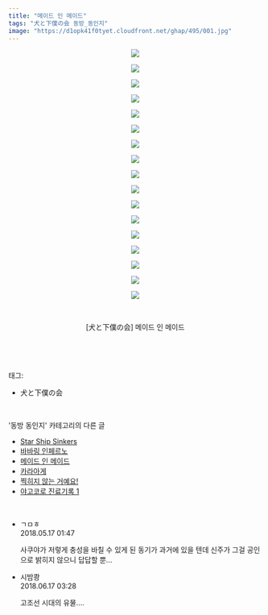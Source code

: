 ```yaml
---
title: "메이드 인 메이드"
tags: "犬と下僕の会 동방_동인지"
image: "https://d1opk41f0tyet.cloudfront.net/ghap/495/001.jpg"
---
```

<div class="article">
<p style="text-align: center; clear: none; float: none;"><img src="{{ site.imgserver10 }}/ghap/495/001.jpg"/></p>
<p style="text-align: center; clear: none; float: none;"><img src="{{ site.imgserver10 }}/ghap/495/002.jpg"/></p>
<p style="text-align: center; clear: none; float: none;"><img src="{{ site.imgserver10 }}/ghap/495/003.jpg"/></p>
<p style="text-align: center; clear: none; float: none;"><img src="{{ site.imgserver10 }}/ghap/495/004.jpg"/></p>
<p style="text-align: center; clear: none; float: none;"><img src="{{ site.imgserver10 }}/ghap/495/005.jpg"/></p>
<p style="text-align: center; clear: none; float: none;"><img src="{{ site.imgserver10 }}/ghap/495/006.jpg"/></p>
<p style="text-align: center; clear: none; float: none;"><img src="{{ site.imgserver10 }}/ghap/495/007.jpg"/></p>
<p style="text-align: center; clear: none; float: none;"><img src="{{ site.imgserver10 }}/ghap/495/008.jpg"/></p>
<p style="text-align: center; clear: none; float: none;"><img src="{{ site.imgserver10 }}/ghap/495/009.jpg"/></p>
<p style="text-align: center; clear: none; float: none;"><img src="{{ site.imgserver10 }}/ghap/495/010.jpg"/></p>
<p style="text-align: center; clear: none; float: none;"><img src="{{ site.imgserver10 }}/ghap/495/011.jpg"/></p>
<p style="text-align: center; clear: none; float: none;"><img src="{{ site.imgserver10 }}/ghap/495/012.jpg"/></p>
<p style="text-align: center; clear: none; float: none;"><img src="{{ site.imgserver10 }}/ghap/495/013.jpg"/></p>
<p style="text-align: center; clear: none; float: none;"><img src="{{ site.imgserver10 }}/ghap/495/014.jpg"/></p>
<p style="text-align: center; clear: none; float: none;"><img src="{{ site.imgserver10 }}/ghap/495/015.jpg"/></p>
<p style="text-align: center; clear: none; float: none;"><img src="{{ site.imgserver10 }}/ghap/495/016.jpg"/></p>
<p style="text-align: center; clear: none; float: none;"><img src="{{ site.imgserver10 }}/ghap/495/017.jpg"/></p>
<p style="text-align: center; clear: none; float: none;"><br/></p>
<p style="text-align: center; clear: none; float: none;">[犬と下僕の会] 메이드 인 메이드</p>
<p><br/></p>
</div><br/>
<div class="tagTrail">
<p>태그: </p>
<ul>
<li>犬と下僕の会</li>
</ul>
</div><br/>
<div class="another">
<p>'동방 동인지' 카테고리의 다른 글</p>
<ul>
<li><a href="/ghap_497">Star Ship Sinkers</a></li>
<li><a href="/ghap_496">바바링 인페르노</a></li>
<li><a href="/ghap_495">메이드 인 메이드</a></li>
<li><a href="/ghap_494">카라아게</a></li>
<li><a href="/ghap_493">찍히지 않는 거예요!</a></li>
<li><a href="/ghap_492">야고코로 진료기록 1</a></li>
</ul>
</div><br/>
<div class="cb_module cb_fluid">
<div class="cb_wrt cb_profile">
<div class="comment">
<ul>
<li class="cb_thumb_off" id="comment15257516">
<div class="cb_comment_area">
<div class="cb_info_area">
<div class="cb_section">
<span class="cb_nick_name">ㄱㅁㅎ</span>
</div>
<div class="cb_section">
<span class="cb_date">2018.05.17 01:47 </span>
</div>
</div>
<div class="cb_dsc_comment">
<p class="cb_dsc">
											사쿠야가 저렇게 충성을 바칠 수 있게 된 동기가 과거에 있을 텐데 신주가 그걸 공인으로 밝히지 않으니 답답할 뿐...
										</p>
</div>
</div></li>
<li class="cb_thumb_off" id="comment15271720">
<div class="cb_comment_area">
<div class="cb_info_area">
<div class="cb_section">
<span class="cb_nick_name">시밤쾅</span>
</div>
<div class="cb_section">
<span class="cb_date">2018.06.17 03:28 </span>
</div>
</div>
<div class="cb_dsc_comment">
<p class="cb_dsc">
											고조선 시대의 유물....
										</p>
</div>
</div></li>
</ul>
</div>
</div><!-- commentList close -->
</div><br/>
